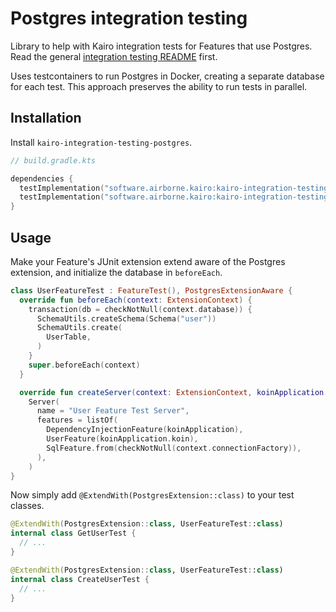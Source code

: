 # Postgres integration testing

Library to help with Kairo integration tests for Features that use Postgres.
Read the general [integration testing README](../README.md) first.

Uses testcontainers to run Postgres in Docker,
creating a separate database for each test.
This approach preserves the ability to run tests in parallel.

## Installation

Install `kairo-integration-testing-postgres`.

```kotlin
// build.gradle.kts

dependencies {
  testImplementation("software.airborne.kairo:kairo-integration-testing")
  testImplementation("software.airborne.kairo:kairo-integration-testing-postgres")
}
```

## Usage

Make your Feature's JUnit extension extend aware of the Postgres extension,
and initialize the database in `beforeEach`.

```kotlin
class UserFeatureTest : FeatureTest(), PostgresExtensionAware {
  override fun beforeEach(context: ExtensionContext) {
    transaction(db = checkNotNull(context.database)) {
      SchemaUtils.createSchema(Schema("user"))
      SchemaUtils.create(
        UserTable,
      )
    }
    super.beforeEach(context)
  }

  override fun createServer(context: ExtensionContext, koinApplication: KoinApplication): Server =
    Server(
      name = "User Feature Test Server",
      features = listOf(
        DependencyInjectionFeature(koinApplication),
        UserFeature(koinApplication.koin),
        SqlFeature.from(checkNotNull(context.connectionFactory)),
      ),
    )
}
```

Now simply add `@ExtendWith(PostgresExtension::class)` to your test classes.

```kotlin
@ExtendWith(PostgresExtension::class, UserFeatureTest::class)
internal class GetUserTest {
  // ...
}
```

```kotlin
@ExtendWith(PostgresExtension::class, UserFeatureTest::class)
internal class CreateUserTest {
  // ...
}
```
